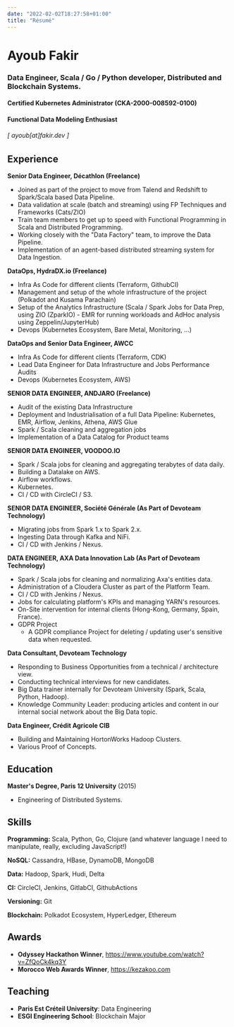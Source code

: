 ```yaml
---
date: "2022-02-02T18:27:58+01:00"
title: "Résumé"
---
```

Ayoub Fakir
======

### Data Engineer, Scala / Go / Python developer, Distributed and Blockchain Systems. 
#### Certified Kubernetes Administrator (CKA-2000-008592-0100)
#### Functional Data Modeling Enthusiast
###### [ ayoub[at]fakir.dev ]



Experience
---------
**Senior Data Engineer, Décathlon (Freelance)**
- Joined as part of the project to move from Talend and Redshift to Spark/Scala based Data Pipeline.
- Data validation at scale (batch and streaming) using FP Techniques and Frameworks (Cats/ZIO)
- Train team members to get up to speed with Functional Programming in Scala and Distributed Programming.
- Working closely with the "Data Factory" team, to improve the Data Pipeline.
- Implementation of an agent-based distributed streaming system for Data Ingestion.


**DataOps, HydraDX.io (Freelance)**
- Infra As Code for different clients (Terraform, GithubCI)
- Management and setup of the whole infrastructure of the project (Polkadot and Kusama Parachain)
- Setup of the Analytics Infrastructure (Scala / Spark Jobs for Data Prep, using ZIO (ZparkIO) - EMR for running workloads and AdHoc analysis using Zeppelin/JupyterHub) 
- Devops (Kubernetes Ecosystem, Bare Metal, Monitoring, ...)


**DataOps and Senior Data Engineer, AWCC**
- Infra As Code for different clients (Terraform, CDK)
- Lead Data Engineer for Data Infrastructure and Jobs Performance Audits
- Devops (Kubernetes Ecosystem, AWS)


**SENIOR DATA ENGINEER, ANDJARO (Freelance)**
- Audit of the existing Data Infrastructure
- Deployment and Industrialisation of a full Data Pipeline: Kubernetes, EMR, Airflow, Jenkins, Athena, AWS Glue
- Spark / Scala cleaning and aggregation jobs
- Implementation of a Data Catalog for Product teams


**SENIOR DATA ENGINEER, VOODOO.IO**

- Spark / Scala jobs for cleaning and aggregating terabytes of data daily.
- Building a Datalake on AWS.
- Airflow workflows.
- Kubernetes.
- CI / CD with CircleCI / S3.

**SENIOR DATA ENGINEER, Société Générale (As Part of Devoteam Technology)**

- Migrating jobs from Spark 1.x to Spark 2.x.
- Ingesting Data through Kafka and NiFi.
- CI / CD with Jenkins / Nexus.

**DATA ENGINEER, AXA Data Innovation Lab (As Part of Devoteam Technology)**

- Spark / Scala jobs for cleaning and normalizing Axa's entities data.
- Administration of a Cloudera Cluster as part of the Platform Team.
- CI / CD with Jenkins / Nexus.
- Jobs for calculating platform's KPIs and managing YARN's resources.
- On-Site intervention for internal clients (Hong-Kong, Germany, Spain, France).
- GDPR Project
  - A GDPR compliance Project for deleting / updating user's sensitive data when requested.

**Data Consultant, Devoteam Technology**

- Responding to Business Opportunities from a technical / architecture view.
- Conducting technical interviews for new candidates.
- Big Data trainer internally for Devoteam University (Spark, Scala, Python, Hadoop).
- Knowledge Community Leader: producing articles and content in our internal social network about the Big Data topic.

**Data Engineer, Crédit Agricole CIB**

- Building and Maintaining HortonWorks Hadoop Clusters.
- Various Proof of Concepts.

Education
---------

**Master's Degree, Paris 12 University** (2015)

- Engineering of Distributed Systems.

Skills
------

**Programming:** Scala, Python, Go, Clojure (and whatever language I need to manipulate, really, excluding JavaScript!)

**NoSQL:** Cassandra, HBase, DynamoDB, MongoDB

**Data:** Hadoop, Spark, Hudi, Delta

**CI:** CircleCI, Jenkins, GitlabCI, GithubActions

**Versioning:** Git

**Blockchain:** Polkadot Ecosystem, HyperLedger, Ethereum

Awards
------

- **Odyssey Hackathon Winner**, https://www.youtube.com/watch?v=ZfQoCk4kq3Y
- **Morocco Web Awards Winner**, https://kezakoo.com

Teaching
------

- **Paris Est Créteil University**: Data Engineering
- **ESGI Engineering School**: Blockchain Major
